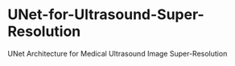 # UNet-for-Ultrasound-Super-Resolution
UNet Architecture for Medical Ultrasound Image Super-Resolution
